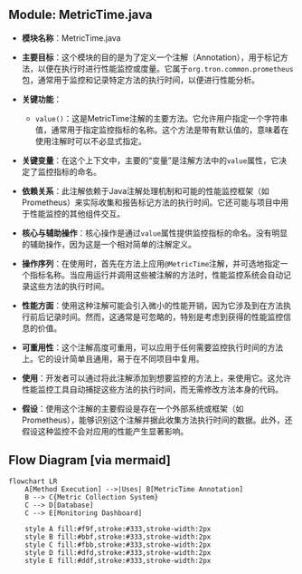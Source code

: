 ## Module: MetricTime.java
- **模块名称**：MetricTime.java

- **主要目标**：这个模块的目的是为了定义一个注解（Annotation），用于标记方法，以便在执行时进行性能监控或度量。它属于`org.tron.common.prometheus`包，通常用于监控和记录特定方法的执行时间，以便进行性能分析。

- **关键功能**：
  - `value()`：这是MetricTime注解的主要方法。它允许用户指定一个字符串值，通常用于指定监控指标的名称。这个方法是带有默认值的，意味着在使用注解时可以不必显式指定。

- **关键变量**：在这个上下文中，主要的“变量”是注解方法中的`value`属性，它决定了监控指标的命名。

- **依赖关系**：此注解依赖于Java注解处理机制和可能的性能监控框架（如Prometheus）来实际收集和报告标记方法的执行时间。它还可能与项目中用于性能监控的其他组件交互。

- **核心与辅助操作**：核心操作是通过`value`属性提供监控指标的命名。没有明显的辅助操作，因为这是一个相对简单的注解定义。

- **操作序列**：在使用时，首先在方法上应用`@MetricTime`注解，并可选地指定一个指标名称。当应用运行并调用这些被注解的方法时，性能监控系统会自动记录这些方法的执行时间。

- **性能方面**：使用这种注解可能会引入微小的性能开销，因为它涉及到在方法执行前后记录时间。然而，这通常是可忽略的，特别是考虑到获得的性能监控信息的价值。

- **可重用性**：这个注解高度可重用，可以应用于任何需要监控执行时间的方法上。它的设计简单且通用，易于在不同项目中复用。

- **使用**：开发者可以通过将此注解添加到想要监控的方法上，来使用它。这允许性能监控工具自动捕捉这些方法的执行时间，而无需修改方法本身的代码。

- **假设**：使用这个注解的主要假设是存在一个外部系统或框架（如Prometheus），能够识别这个注解并据此收集方法执行时间的数据。此外，还假设这种监控不会对应用的性能产生显著影响。
## Flow Diagram [via mermaid]
```mermaid
flowchart LR
    A[Method Execution] -->|Uses| B[MetricTime Annotation]
    B --> C{Metric Collection System}
    C --> D[Database]
    C --> E[Monitoring Dashboard]

    style A fill:#f9f,stroke:#333,stroke-width:2px
    style B fill:#bbf,stroke:#333,stroke-width:2px
    style C fill:#fbb,stroke:#333,stroke-width:2px
    style D fill:#dfd,stroke:#333,stroke-width:2px
    style E fill:#ddf,stroke:#333,stroke-width:2px
```

